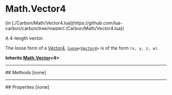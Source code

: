 <link href="../../style.css" rel="stylesheet" type="text/css"/>
<h1 class="class-title">Math.Vector4</h1>
<span class="file-link">(in [./Carbon/Math/Vector4.lua](https://github.com/lua-carbon/carbon/tree/master/./Carbon/Math/Vector4.lua))</span><br/>

A 4-length vector.

The loose form of a <a href="Classes/Math.Vector4">Vector4</a>, <code><a href="Types#loose">loose</a>&lt;<a href="Classes/Math.Vector4">Vector4</a>&gt;</code> is of the form <code>(x, y, z, w)</code>.

**Inherits <a href="Classes/Math.Vector">Math.Vector</a><4>**

<hr />
## Methods
[none]

<hr />
## Properties
[none]
